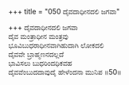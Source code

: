 +++
title = "050 ದೈವದಾಧೀನದಲಿ ಜಗವಾ"

+++
ದೈವದಾಧೀನದಲಿ ಜಗವಾ  
ದೈವ ಮಂತ್ರಾಧೀನ ಮಂತ್ರವು   
ಭೂವಿಬುಧರಾಧೀನವಾಗಿಹುದಾಗಿ ಲೋಕದಲಿ   
ದೈವವೇ ಬ್ರಾಹ್ಮಣನದಲ್ಲದೆ   
ಭಾವಿಸಲು ಬುಧರಿಂದಧಿಕವಹ   
ದೈವವೆಂಬುದದಾವುದೈ ಹೇಳೆಂದನಾ ಮುನಿಪ   ॥50॥